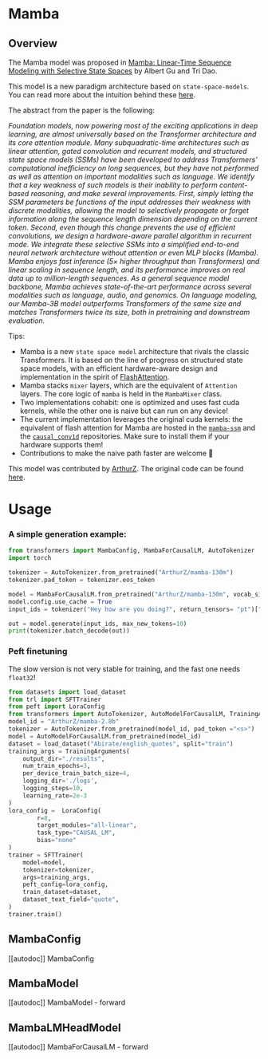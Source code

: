 <!--Copyright 2024 The HuggingFace Team. All rights reserved.

Licensed under the Apache License, Version 2.0 (the "License"); you may not use this file except in compliance with
the License. You may obtain a copy of the License at

http://www.apache.org/licenses/LICENSE-2.0

Unless required by applicable law or agreed to in writing, software distributed under the License is distributed on
an "AS IS" BASIS, WITHOUT WARRANTIES OR CONDITIONS OF ANY KIND, either express or implied. See the License for the
specific language governing permissions and limitations under the License.

⚠️ Note that this file is in Markdown but contain specific syntax for our doc-builder (similar to MDX) that may not be
rendered properly in your Markdown viewer.

-->

# Mamba

## Overview

The Mamba model was proposed in [Mamba: Linear-Time Sequence Modeling with Selective State Spaces](https://arxiv.org/abs/2312.00752) by Albert Gu and Tri Dao.

This model is a new paradigm architecture based on `state-space-models`. You can read more about the intuition behind these [here](https://srush.github.io/annotated-s4/).

The abstract from the paper is the following:

*Foundation models, now powering most of the exciting applications in deep learning, are almost universally based on the Transformer architecture and its core attention module. Many subquadratic-time architectures such as linear attention, gated convolution and recurrent models, and structured state space models (SSMs) have been developed to address Transformers' computational inefficiency on long sequences, but they have not performed as well as attention on important modalities such as language. We identify that a key weakness of such models is their inability to perform content-based reasoning, and make several improvements. First, simply letting the SSM parameters be functions of the input addresses their weakness with discrete modalities, allowing the model to selectively propagate or forget information along the sequence length dimension depending on the current token. Second, even though this change prevents the use of efficient convolutions, we design a hardware-aware parallel algorithm in recurrent mode. We integrate these selective SSMs into a simplified end-to-end neural network architecture without attention or even MLP blocks (Mamba). Mamba enjoys fast inference (5× higher throughput than Transformers) and linear scaling in sequence length, and its performance improves on real data up to million-length sequences. As a general sequence model backbone, Mamba achieves state-of-the-art performance across several modalities such as language, audio, and genomics. On language modeling, our Mamba-3B model outperforms Transformers of the same size and matches Transformers twice its size, both in pretraining and downstream evaluation.*

Tips:

- Mamba is a new `state space model` architecture that rivals the classic Transformers. It is based on the line of progress on structured state space models, with an efficient hardware-aware design and implementation in the spirit of [FlashAttention](https://github.com/Dao-AILab/flash-attention).
- Mamba stacks `mixer` layers, which are the equivalent of `Attention` layers. The core logic of `mamba` is held in the `MambaMixer` class.
- Two implementations cohabit: one is optimized and uses fast cuda kernels, while the other one is naive but can run on any device!
- The current implementation leverages the original cuda kernels: the equivalent of flash attention for Mamba are hosted in the [`mamba-ssm`](https://github.com/state-spaces/mamba) and the [`causal_conv1d`](https://github.com/Dao-AILab/causal-conv1d) repositories. Make sure to install them if your hardware supports them!
- Contributions to make the naive path faster are welcome 🤗

This model was contributed by [ArthurZ](https://huggingface.co/ArthurZ).
The original code can be found [here](https://github.com/state-spaces/mamba).

# Usage

### A simple generation example: 
```python 
from transformers import MambaConfig, MambaForCausalLM, AutoTokenizer
import torch

tokenizer = AutoTokenizer.from_pretrained("ArthurZ/mamba-130m")
tokenizer.pad_token = tokenizer.eos_token

model = MambaForCausalLM.from_pretrained("ArthurZ/mamba-130m", vocab_size=50280, num_hidden_layers=24, torch_dtype=torch.float32)
model.config.use_cache = True
input_ids = tokenizer("Hey how are you doing?", return_tensors= "pt")["input_ids"]

out = model.generate(input_ids, max_new_tokens=10)
print(tokenizer.batch_decode(out))
```

### Peft finetuning
The slow version is not very stable for training, and the fast one needs `float32`!

```python 
from datasets import load_dataset
from trl import SFTTrainer
from peft import LoraConfig
from transformers import AutoTokenizer, AutoModelForCausalLM, TrainingArguments
model_id = "ArthurZ/mamba-2.8b"
tokenizer = AutoTokenizer.from_pretrained(model_id, pad_token ="<s>")
model = AutoModelForCausalLM.from_pretrained(model_id)
dataset = load_dataset("Abirate/english_quotes", split="train")
training_args = TrainingArguments(
    output_dir="./results",
    num_train_epochs=3,
    per_device_train_batch_size=4,
    logging_dir='./logs',
    logging_steps=10,
    learning_rate=2e-3
)
lora_config =  LoraConfig(
        r=8,
        target_modules="all-linear",
        task_type="CAUSAL_LM",
        bias="none"
)
trainer = SFTTrainer(
    model=model,
    tokenizer=tokenizer,
    args=training_args,
    peft_config=lora_config,
    train_dataset=dataset,
    dataset_text_field="quote",
)
trainer.train()
```

## MambaConfig

[[autodoc]] MambaConfig

## MambaModel

[[autodoc]] MambaModel
    - forward

## MambaLMHeadModel

[[autodoc]] MambaForCausalLM
    - forward
